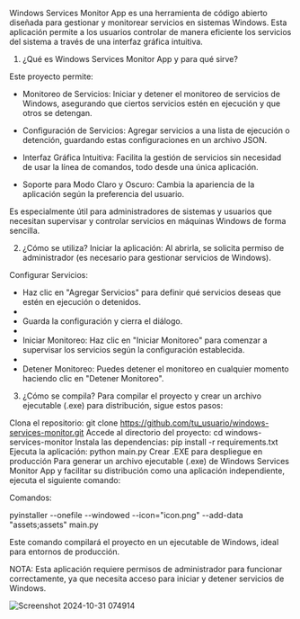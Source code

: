 Windows Services Monitor App es una herramienta de código abierto diseñada para gestionar y monitorear servicios en sistemas Windows. Esta aplicación permite a los usuarios controlar de manera eficiente los servicios del sistema a través de una interfaz gráfica intuitiva.

1. ¿Qué es Windows Services Monitor App y para qué sirve?

Este proyecto permite:

- Monitoreo de Servicios: Iniciar y detener el monitoreo de servicios de Windows, asegurando que ciertos servicios estén en ejecución y que otros se detengan.

- Configuración de Servicios: Agregar servicios a una lista de ejecución o detención, guardando estas configuraciones en un archivo JSON.

- Interfaz Gráfica Intuitiva: Facilita la gestión de servicios sin necesidad de usar la línea de comandos, todo desde una única aplicación.

- Soporte para Modo Claro y Oscuro: Cambia la apariencia de la aplicación según la preferencia del usuario.

Es especialmente útil para administradores de sistemas y usuarios que necesitan supervisar y controlar servicios en máquinas Windows de forma sencilla.

2. ¿Cómo se utiliza?
Iniciar la aplicación: Al abrirla, se solicita permiso de administrador (es necesario para gestionar servicios de Windows).

Configurar Servicios:

- Haz clic en "Agregar Servicios" para definir qué servicios deseas que estén en ejecución o detenidos.
- 
- Guarda la configuración y cierra el diálogo.
- 
- Iniciar Monitoreo: Haz clic en "Iniciar Monitoreo" para comenzar a supervisar los servicios según la configuración establecida.
- 
- Detener Monitoreo: Puedes detener el monitoreo en cualquier momento haciendo clic en "Detener Monitoreo".

3. ¿Cómo se compila?
Para compilar el proyecto y crear un archivo ejecutable (.exe) para distribución, sigue estos pasos:

Clona el repositorio: git clone https://github.com/tu_usuario/windows-services-monitor.git
Accede al directorio del proyecto: cd windows-services-monitor
Instala las dependencias: pip install -r requirements.txt
Ejecuta la aplicación: python main.py
Crear .EXE para despliegue en producción
Para generar un archivo ejecutable (.exe) de Windows Services Monitor App y facilitar su distribución como una aplicación independiente, ejecuta el siguiente comando:

Comandos:

pyinstaller --onefile --windowed --icon="icon.png" --add-data "assets;assets" main.py

Este comando compilará el proyecto en un ejecutable de Windows, ideal para entornos de producción.

NOTA:
Esta aplicación requiere permisos de administrador para funcionar correctamente, ya que necesita acceso para iniciar y detener servicios de Windows.

![Screenshot 2024-10-31 074914](https://github.com/user-attachments/assets/87e4ac8d-af56-4f68-81fc-1a10bb8b9442)



